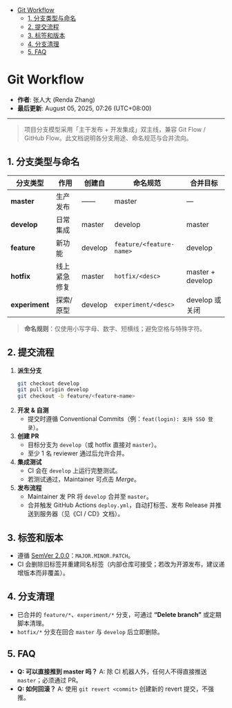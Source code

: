 <!-- START doctoc generated TOC please keep comment here to allow auto update -->
<!-- DON'T EDIT THIS SECTION, INSTEAD RE-RUN doctoc TO UPDATE -->

- [Git Workflow](#git-workflow)
  - [1. 分支类型与命名](#1-%E5%88%86%E6%94%AF%E7%B1%BB%E5%9E%8B%E4%B8%8E%E5%91%BD%E5%90%8D)
  - [2. 提交流程](#2-%E6%8F%90%E4%BA%A4%E6%B5%81%E7%A8%8B)
  - [3. 标签和版本](#3-%E6%A0%87%E7%AD%BE%E5%92%8C%E7%89%88%E6%9C%AC)
  - [4. 分支清理](#4-%E5%88%86%E6%94%AF%E6%B8%85%E7%90%86)
  - [5. FAQ](#5-faq)

<!-- END doctoc generated TOC please keep comment here to allow auto update -->

# Git Workflow

- **作者**: 张人大 (Renda Zhang)
- **最后更新**: August 05, 2025, 07:26 (UTC+08:00)

---

> 项目分支模型采用「主干发布 + 开发集成」双主线，兼容 Git Flow / GitHub Flow。此文档说明各分支用途、命名规范与合并流向。

## 1. 分支类型与命名

| 分支类型 | 作用 | 创建自 | 命名规范 | 合并目标 |
| -------- | ---- | ------ | -------- | -------- |
| **master** | 生产发布 | —— | master | — |
| **develop** | 日常集成 | master | develop | master |
| **feature** | 新功能 | develop | `feature/<feature-name>` | develop |
| **hotfix** | 线上紧急修复 | master | `hotfix/<desc>` | master + develop |
| **experiment** | 探索/原型 | develop | `experiment/<desc>` | develop 或关闭 |

> **命名规则**：仅使用小写字母、数字、短横线；避免空格与特殊字符。

## 2. 提交流程

1. **派生分支**
   ```bash
   git checkout develop
   git pull origin develop
   git checkout -b feature/<feature-name>
   ```
2. **开发 & 自测**
   * 提交时遵循 Conventional Commits（例：`feat(login): 支持 SSO 登录`）。
3. **创建 PR**
   * 目标分支为 `develop`（或 hotfix 直接对 `master`）。
   * 至少 1 名 reviewer 通过后允许合并。
4. **集成测试**
   * CI 会在 `develop` 上运行完整测试。
   * 若测试通过，Maintainer 可点击 *Merge*。
5. **发布流程**
   * Maintainer 发 PR 将 `develop` 合并至 `master`。
   * 合并触发 GitHub Actions `deploy.yml`，自动打标签、发布 Release 并推送到服务器（见《CI / CD》文档）。

## 3. 标签和版本

* 遵循 [SemVer 2.0.0](https://semver.org/)：`MAJOR.MINOR.PATCH`。
* CI 会删除旧标签并重建同名标签（内部仓库可接受；若改为开源发布，建议递增版本而非覆盖）。

## 4. 分支清理

* 已合并的 `feature/*`、`experiment/*` 分支，可通过 **“Delete branch”** 或定期脚本清理。
* `hotfix/*` 分支在回合 `master` 与 `develop` 后立即删除。

## 5. FAQ

* **Q: 可以直接推到 master 吗？**
  A: 除 CI 机器人外，任何人不得直接推送 `master`；必须通过 PR。
* **Q: 如何回滚？**
  A: 使用 `git revert <commit>` 创建新的 revert 提交，不强推。
